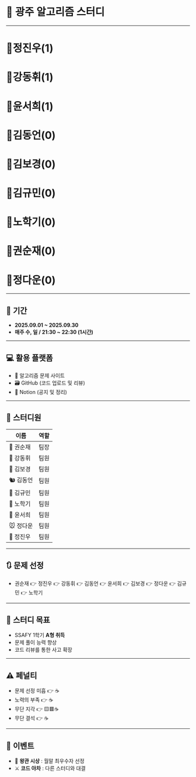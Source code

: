# 👑 광주 알고리즘 스터디

---

# 👑정진우(1)

# 👑강동휘(1)

# 👑윤서희(1)

# 👑김동언(0)

# 👑김보경(0)

# 👑김규민(0)

# 👑노학기(0)

# 👑권순재(0)

# 👑정다운(0)

---

## 📅 기간

- **2025.09.01 ~ 2025.09.30**
- **매주 수, 일 / 21:30 ~ 22:30 (1시간)**

---

## 💻 활용 플랫폼

- 🔗 알고리즘 문제 사이트
- 🗃️ GitHub (코드 업로드 및 리뷰)
- 📒 Notion (공지 및 정리)

---

## 👥 스터디원

| 이름      | 역할 |
| --------- | ---- |
| 🐥 권순재 | 팀장 |
| 🐰 강동휘 | 팀원 |
| 🐺 김보경 | 팀원 |
| 🐿️ 김동언 | 팀원 |
| 🐘 김규민 | 팀원 |
| 🐼 노학기 | 팀원 |
| 🦊 윤서희 | 팀원 |
| 🐭 정다운 | 팀원 |
| 🐳 정진우 | 팀원 |

---

## 🔃 문제 선정

- 권순재 👉 정진우 👉 강동휘 👉 김동언 👉 윤서희 👉 김보경 👉 정다운 👉 김규민 👉 노학기
 
---

## 🎯 스터디 목표

- SSAFY 1학기 **A형 취득**
- 문제 풀이 능력 향상
- 코드 리뷰를 통한 사고 확장

---

## ⚠️ 페널티

- 문제 선정 미흡 👉 ☕
- 노력의 부족 👉 ☕
- 무단 지각 👉 🟨🟥☕
- 무단 결석 👉 ☕

---

## 🎁 이벤트

- 👑 **왕관 시상** : 월말 최우수자 선정
- ⚔️ **코드 야차** : 다른 스터디와 대결
